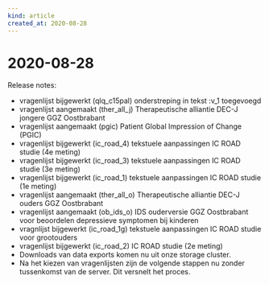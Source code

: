 ```yaml
---
kind: article
created_at: 2020-08-28
---
```


# 2020-08-28

Release notes:
* vragenlijst bijgewerkt (qlq_c15pal) onderstreping in tekst :v_1 toegevoegd
* vragenlijst aangemaakt (ther_all_j) Therapeutische alliantie DEC-J jongere GGZ Oostbrabant
* vragenlijst aangemaakt (pgic) Patient Global Impression of Change (PGIC)
* vragenlijst bijgewerkt (ic_road_4) tekstuele aanpassingen IC ROAD studie (4e meting)
* vragenlijst bijgewerkt (ic_road_3) tekstuele aanpassingen IC ROAD studie (3e meting)
* vragenlijst bijgewerkt (ic_road_1) tekstuele aanpassingen IC ROAD studie (1e meting)
* vragenlijst aangemaakt (ther_all_o) Therapeutische alliantie DEC-J ouders GGZ Oostbrabant
* vragenlijst aangemaakt (ob_ids_o) IDS ouderversie GGZ Oostbrabant voor beoordelen depressieve symptomen bij kinderen
* vragnlijst bijgewerkt (ic_road_1g) tekstuele aanpassingen IC ROAD studie voor grootouders
* vragenlijst bijgewerkt (ic_road_2) IC ROAD studie (2e meting)
* Downloads van data exports komen nu uit onze storage cluster.
* Na het kiezen van vragenlijsten zijn de volgende stappen nu zonder tussenkomst van de server. Dit versnelt het proces.
